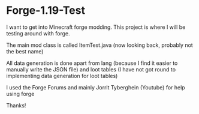 # Forge-1.19-Test

I want to get into Minecraft forge modding. This project is where I will be testing around with forge. 

The main mod class is called ItemTest.java (now looking back, probably not the best name)

All data generation is done apart from lang (because I find it easier to manually write the JSON file) and loot tables (I have not got round to implementing data generation for loot tables)

I used the Forge Forums and mainly Jorrit Tyberghein (Youtube) for help using forge

Thanks!
